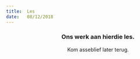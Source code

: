 ```yaml
---
title:  Les
date:   08/12/2018
---
```


### <center>Ons werk aan hierdie les.</center>
<center>Kom asseblief later terug.</center>
